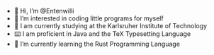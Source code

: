 - 👋 Hi, I’m @Entenwilli
- 👀 I’m interested in coding little programs for myself
- 📖 I am currently studying at the Karlsruher Institute of Technology
- ⌨️ I am proficient in Java and the TeX Typesetting Language
- 🌱 I’m currently learning the Rust Programming Language

<!---
Entenwilli/Entenwilli is a ✨ special ✨ repository because its `README.md` (this file) appears on your GitHub profile.
You can click the Preview link to take a look at your changes.
--->
